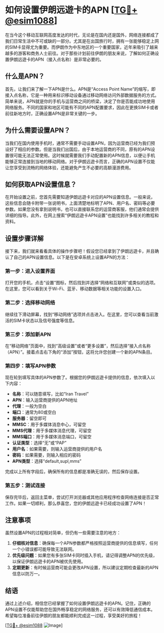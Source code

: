 # 如何设置伊朗远遊卡的APN [[TG💪+ @esim1088](https://t.me/s/esim1088)]

在当今这个移动互联网高度发达的时代，无论是在国内还是国外，网络连接都成了我们日常生活中不可或缺的一部分。尤其是在出国旅行时，拥有一张能够稳定上网的SIM卡显得尤为重要。而伊朗作为中东地区的一个重要国家，近年来吸引了越来越多的游客和商务人士前往。对于那些计划前往伊朗的朋友来说，了解如何正确设置伊朗远遊卡的APN（接入点名称）是非常必要的。

## 什么是APN？

首先，让我们来了解一下APN是什么。APN是“Access Point Name”的缩写，即接入点名称，它是一种用来标识移动设备通过移动网络访问外部数据服务的方式。简单来说，APN就是你的手机与运营商之间的桥梁，决定了你是否能成功地使用网络服务。不同的国家和地区可能有不同的APN配置要求，因此在更换SIM卡或者前往新地方时，正确设置APN是非常关键的一步。

## 为什么需要设置APN？

当我们在国内使用手机时，通常不需要手动设置APN，因为运营商已经为我们预设好了相应的参数。但是当我们出国后，由于本地运营商的不同，原有的APN设置很可能无法正常使用。这时候就需要我们手动配置新的APN信息，以便让手机能够正常连接到当地的移动网络。对于伊朗远遊卡而言，正确的APN设置不仅能让您享受到流畅的网络体验，还能避免产生不必要的高额漫游费用。

## 如何获取APN设置信息？

在开始设置之前，您首先需要知道伊朗远遊卡对应的APN设置信息。一般来说，这些信息会随卡附带一张说明书，上面清楚地标明了APN、用户名、密码等必要参数。如果您没有拿到说明书，也可以直接联系您的运营商客服，他们通常会提供详细的指导。此外，在网上搜索“伊朗远遊卡APN设置”也能找到许多相关的教程和资料。

## 设置步骤详解

接下来，我们就来看看具体的操作步骤吧！假设您已经拿到了伊朗远遊卡，并且确认了自己的APN设置信息。以下是在安卓系统上设置APN的方法：

### 第一步：进入设置界面

打开您的手机，点击“设置”图标，然后找到并选择“网络和互联网”或类似的选项。在这里，您可以看到关于Wi-Fi、蓝牙、移动数据等相关功能的设置入口。

### 第二步：选择移动网络

继续往下滑动屏幕，找到“移动网络”选项并点击进入。在这里，您可以查看当前激活的SIM卡状态以及信号强度等信息。

### 第三步：添加新APN

在“移动网络”页面中，找到“高级设置”或者“更多设置”，然后选择“接入点名称（APN）”。接着点击右下角的“添加”按钮，这将允许您创建一个新的APN条目。

### 第四步：填写APN参数

现在轮到填写具体的APN参数了。根据您的伊朗远遊卡提供的信息，依次填入以下内容：
- **名称**：可以随意填写，比如“Iran Travel”
- **APN**：输入运营商提供的APN地址
- **代理**：一般为空白
- **端口**：通常为80或空白
- **服务器**：留空即可
- **MMSC**：用于多媒体消息中心，可留空
- **MMS代理**：用于多媒体消息代理，可留空
- **MMS端口**：用于多媒体消息端口，可留空
- **认证类型**：选择“无”或“PAP”
- **用户名**：如果需要，则输入运营商提供的用户名
- **密码**：如果需要，则输入相应的密码
- **APN类型**：选择“default,supl,mms”

完成以上所有字段后，确保所有的信息都是准确无误的，然后保存设置。

### 第五步：测试连接

保存完毕后，返回主菜单，尝试打开浏览器或其他应用程序检查网络连接是否正常工作。如果一切顺利，那么恭喜您，您的伊朗远遊卡已经成功设置了APN！

## 注意事项

虽然设置APN的过程相对简单，但仍有一些需要注意的地方：
1. **仔细核对信息**：确保每一个APN参数都严格按照运营商提供的信息填写，任何一个小错误都可能导致无法联网。
2. **优先级问题**：如果您有多张SIM卡同时插入手机，请记得调整APN的优先级，以保证伊朗远遊卡的APN被优先使用。
3. **定期更新**：有时候运营商可能会更改APN设置，所以建议定期检查最新的APN信息以防万一。

## 结语

通过上述介绍，相信您已经掌握了如何设置伊朗远遊卡的APN。记住，正确的APN设置不仅能帮助您在国外畅享稳定的网络服务，还可以有效降低通信成本。希望每位准备前往伊朗的朋友都能顺利完成这一过程，享受美好的旅程！

[[TG💪+ @esim1088](https://t.me/s/esim1088) ![Image](https://i.postimg.cc/4NQfJmqS/Snipaste-2025-05-13-00-14-12.png)]